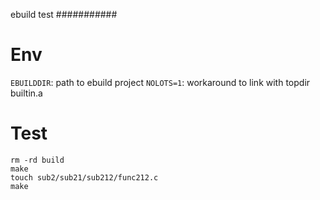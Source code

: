 ebuild test
###########

Env
===

`EBUILDDIR`: path to ebuild project
`NOLOTS=1`: workaround to link with topdir builtin.a

Test
====

```
rm -rd build
make
touch sub2/sub21/sub212/func212.c
make
```
